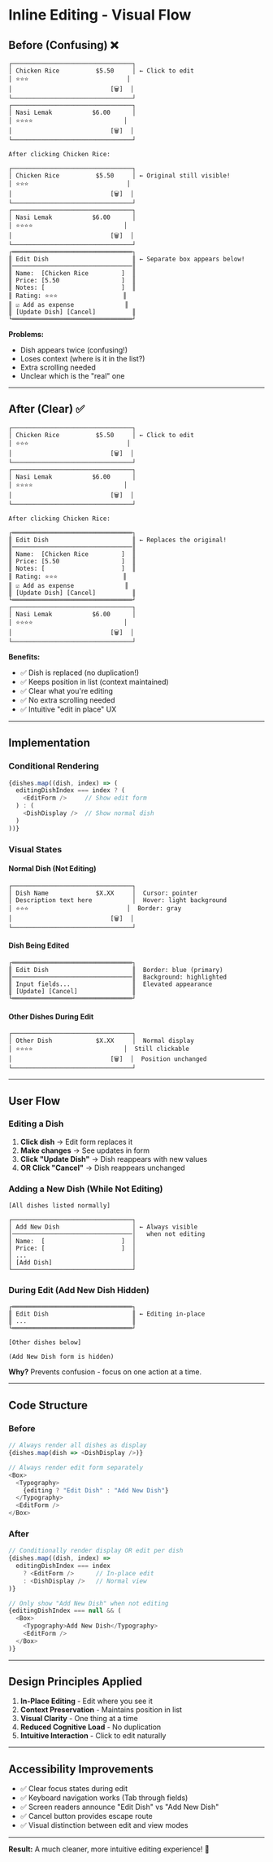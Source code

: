 # Inline Editing - Visual Flow

## Before (Confusing) ❌

```
┌─────────────────────────────────┐
│ Chicken Rice          $5.50     │ ← Click to edit
│ ⭐⭐⭐                           │
│                           [🗑️]  │
└─────────────────────────────────┘
┌─────────────────────────────────┐
│ Nasi Lemak           $6.00      │
│ ⭐⭐⭐⭐                         │
│                           [🗑️]  │
└─────────────────────────────────┘

After clicking Chicken Rice:

┌─────────────────────────────────┐
│ Chicken Rice          $5.50     │ ← Original still visible!
│ ⭐⭐⭐                           │
│                           [🗑️]  │
└─────────────────────────────────┘
┌─────────────────────────────────┐
│ Nasi Lemak           $6.00      │
│ ⭐⭐⭐⭐                         │
│                           [🗑️]  │
└─────────────────────────────────┘
┌═════════════════════════════════┐
║ Edit Dish                       ║ ← Separate box appears below!
║─────────────────────────────────║
║ Name:  [Chicken Rice         ]  ║
║ Price: [5.50                 ]  ║
║ Notes: [                     ]  ║
║ Rating: ⭐⭐⭐                  ║
║ ☑️ Add as expense              ║
║ [Update Dish] [Cancel]          ║
└═════════════════════════════════┘
```

**Problems:**

- Dish appears twice (confusing!)
- Loses context (where is it in the list?)
- Extra scrolling needed
- Unclear which is the "real" one

---

## After (Clear) ✅

```
┌─────────────────────────────────┐
│ Chicken Rice          $5.50     │ ← Click to edit
│ ⭐⭐⭐                           │
│                           [🗑️]  │
└─────────────────────────────────┘
┌─────────────────────────────────┐
│ Nasi Lemak           $6.00      │
│ ⭐⭐⭐⭐                         │
│                           [🗑️]  │
└─────────────────────────────────┘

After clicking Chicken Rice:

┌═════════════════════════════════┐
║ Edit Dish                       ║ ← Replaces the original!
║─────────────────────────────────║
║ Name:  [Chicken Rice         ]  ║
║ Price: [5.50                 ]  ║
║ Notes: [                     ]  ║
║ Rating: ⭐⭐⭐                  ║
║ ☑️ Add as expense              ║
║ [Update Dish] [Cancel]          ║
└═════════════════════════════════┘
┌─────────────────────────────────┐
│ Nasi Lemak           $6.00      │
│ ⭐⭐⭐⭐                         │
│                           [🗑️]  │
└─────────────────────────────────┘
```

**Benefits:**

- ✅ Dish is replaced (no duplication!)
- ✅ Keeps position in list (context maintained)
- ✅ Clear what you're editing
- ✅ No extra scrolling needed
- ✅ Intuitive "edit in place" UX

---

## Implementation

### Conditional Rendering

```typescript
{dishes.map((dish, index) => (
  editingDishIndex === index ? (
    <EditForm />     // Show edit form
  ) : (
    <DishDisplay />  // Show normal dish
  )
))}
```

### Visual States

#### Normal Dish (Not Editing)

```
┌─────────────────────────────────┐
│ Dish Name             $X.XX     │  Cursor: pointer
│ Description text here           │  Hover: light background
│ ⭐⭐⭐                           │  Border: gray
│                           [🗑️]  │
└─────────────────────────────────┘
```

#### Dish Being Edited

```
┌═════════════════════════════════┐
║ Edit Dish                       ║  Border: blue (primary)
║─────────────────────────────────║  Background: highlighted
║ Input fields...                 ║  Elevated appearance
║ [Update] [Cancel]               ║
└═════════════════════════════════┘
```

#### Other Dishes During Edit

```
┌─────────────────────────────────┐
│ Other Dish            $X.XX     │  Normal display
│ ⭐⭐⭐⭐                         │  Still clickable
│                           [🗑️]  │  Position unchanged
└─────────────────────────────────┘
```

---

## User Flow

### Editing a Dish

1. **Click dish** → Edit form replaces it
2. **Make changes** → See updates in form
3. **Click "Update Dish"** → Dish reappears with new values
4. **OR Click "Cancel"** → Dish reappears unchanged

### Adding a New Dish (While Not Editing)

```
[All dishes listed normally]

┌─────────────────────────────────┐
│ Add New Dish                    │ ← Always visible
│─────────────────────────────────│   when not editing
│ Name:  [                     ]  │
│ Price: [                     ]  │
│ ...                             │
│ [Add Dish]                      │
└─────────────────────────────────┘
```

### During Edit (Add New Dish Hidden)

```
┌═════════════════════════════════┐
║ Edit Dish                       ║ ← Editing in-place
║ ...                             ║
└═════════════════════════════════┘

[Other dishes below]

(Add New Dish form is hidden)
```

**Why?** Prevents confusion - focus on one action at a time.

---

## Code Structure

### Before

```typescript
// Always render all dishes as display
{dishes.map(dish => <DishDisplay />)}

// Always render edit form separately
<Box>
  <Typography>
    {editing ? "Edit Dish" : "Add New Dish"}
  </Typography>
  <EditForm />
</Box>
```

### After

```typescript
// Conditionally render display OR edit per dish
{dishes.map((dish, index) =>
  editingDishIndex === index
    ? <EditForm />      // In-place edit
    : <DishDisplay />   // Normal view
)}

// Only show "Add New Dish" when not editing
{editingDishIndex === null && (
  <Box>
    <Typography>Add New Dish</Typography>
    <EditForm />
  </Box>
)}
```

---

## Design Principles Applied

1. **In-Place Editing** - Edit where you see it
2. **Context Preservation** - Maintains position in list
3. **Visual Clarity** - One thing at a time
4. **Reduced Cognitive Load** - No duplication
5. **Intuitive Interaction** - Click to edit naturally

---

## Accessibility Improvements

- ✅ Clear focus states during edit
- ✅ Keyboard navigation works (Tab through fields)
- ✅ Screen readers announce "Edit Dish" vs "Add New Dish"
- ✅ Cancel button provides escape route
- ✅ Visual distinction between edit and view modes

---

**Result:** A much cleaner, more intuitive editing experience! 🎉
